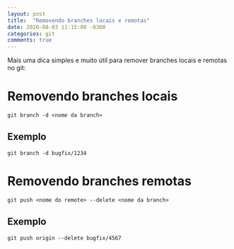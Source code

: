 ```yaml
---
layout: post
title:  "Removendo branches locais e remotas"
date: 2020-08-03 11:15:00 -0300
categories: git
comments: true
---
```

Mais uma dica simples e muito útil para remover branches locais e remotas no git:

# Removendo branches locais

```shell
git branch -d <nome da branch>
```

## Exemplo

```shell
git branch -d bugfix/1234
```

# Removendo branches remotas

```shell
git push <nome do remote> --delete <nome da branch>
```

## Exemplo

```shell
git push origin --delete bugfix/4567
```
